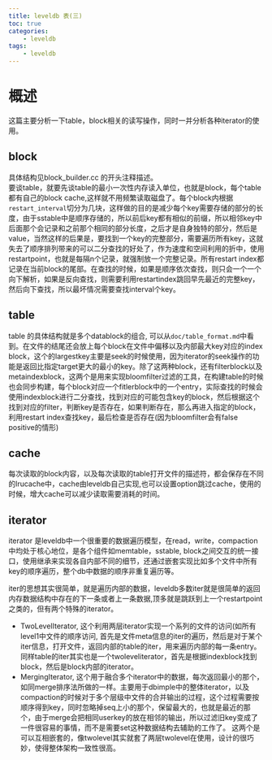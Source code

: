 ```yaml
---
title: leveldb 表(三)
toc: true
categories: 
    - leveldb
tags:
    - leveldb
---
```


# 概述

这篇主要分析一下table，block相关的读写操作，同时一并分析各种iterator的使用。
<!--more-->
## block

具体结构见block_builder.cc 的开头注释描述。<br/>
要谈table，就要先谈table的最小一次性内存读入单位，也就是block，每个table都有自己的block cache,这样就不用频繁读取磁盘了。每个block内根据`restart_interval`切分为几块，这样做的目的是减少每个key需要存储的部分的长度，由于sstable中是顺序存储的，所以前后key都有相似的前缀，所以相邻key中后面那个会记录和之前那个相同的部分长度，之后才是自身独特的部分，然后是value，当然这样的后果是，要找到一个key的完整部分，需要遍历所有key，这就失去了顺序排列带来的可以二分查找的好处了，作为速度和空间利用的折中，使用restartpoint，也就是每隔n个记录，就强制放一个完整记录。所有restart index都记录在当前block的尾部。在查找的时候，如果是顺序依次查找，则只会一个一个向下解析，如果是反向查找，则需要利用restartindex跳回早先最近的完整key，然后向下查找，所以最坏情况需要查找interval个key。

## table

table 的具体结构就是多个datablock的组合, 可以从`doc/table_format.md`中看到。在文件的结尾还会放上每个block在文件中偏移以及内部最大key对应的index block，这个的largestkey主要是seek的时候使用，因为iterator的seek操作的功能是返回比指定target更大的最小的key。除了这两种block，还有filterblock以及metaindexblock，这两个是用来实现bloomfilter过滤的工具，在构建table的时候也会同步构建，每个block对应一个fitlerblock中的一个entry，实际查找的时候会使用indexblock进行二分查找，找到对应的可能包含key的block，然后根据这个找到对应的filter，判断key是否存在，如果判断存在，那么再进入指定的block，利用restart index查找key，最后检查是否存在(因为bloomfilter会有false positive的情形)

## cache

每次读取的block内容，以及每次读取的table打开文件的描述符，都会保存在不同的lrucache中，cache由leveldb自己实现,也可以设置option跳过cache，使用的时候，增大cache可以减少读取需要消耗的时间。

## iterator

iterator 是leveldb中一个很重要的数据遍历模型，在read，write，compaction中均处于核心地位，是各个组件如memtable，sstable, block之间交互的统一接口，使用继承来实现各自内部不同的细节，还通过嵌套实现比如多个文件中所有key的顺序遍历，整个db中数据的顺序非重复遍历等。

iter的思想其实很简单，就是遍历内部的数据，leveldb多数iter就是很简单的返回内存数据结构中存在的下一条或者上一条数据,顶多就是跳跃到上一个restartpoint之类的，但有两个特殊的iterator。
- TwoLevelIterator, 这个利用两层iterator实现一个系列的文件的访问(如所有level1中文件的顺序访问, 首先是文件meta信息的iter的遍历，然后是对于某个iter信息，打开文件，返回内部的table的iter，用来遍历内部的每一条entry。  同样table的iter其实也是一个twoleveliterator，首先是根据indexblock找到block，然后是block内部的iterator。
- MergingIterator, 这个用于融合多个iterator中的数据，每次返回最小的那个，如同merge排序法所做的一样。主要用于dbimple中的整体iterator，以及compaction的时候对于多个层级中文件的合并输出的过程，这个过程需要按顺序得到key，同时忽略掉seq上小的那个，保留最大的，也就是最近的那个，由于merge会把相同userkey的放在相邻的输出，所以过滤旧key变成了一件很容易的事情，而不是需要set这种数据结构去辅助的工作了。
这两个是可以互相嵌套的，像twolevel其实就套了两层twolevel在使用，设计的很巧妙，使得整体架构一致性很高。
